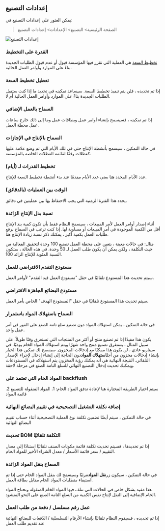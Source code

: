 ## إعدادات التصنيع

يمكن العثور على إعدادات التصنيع في:

> الصفحة الرئيسية> التصنيع> الإعدادات> إعدادات التصنيع

![إعدادات التصنيع](https://docs.erpnext.com/files/manufacturing-settings-1.png)

### القدرة على التخطيط

[تخطيط السعة](https://docs.erpnext.com/docs/v13/user/manual/en/manufacturing/capacity-planning) هي العملية التي تقرر فيها المؤسسة قبول أو عدم قبول الطلبات الجديدة بناءً على الموارد وأوامر العمل الحالية.

### تعطيل تخطيط السعة

إذا تم تحديده ، فلن يتم تنفيذ تخطيط السعة. سيساعد تمكينه في تحديد ما إذا كنت ستقبل الطلبات الجديدة بناءً على الموارد وأوامر العمل الحالية أم لا.

### السماح بالعمل الإضافي

إذا تم تمكينه ، فسيسمح بإنشاء أوامر عمل وبطاقات عمل وما إلى ذلك خارج ساعات عمل محطة العمل.

### السماح بالإنتاج في الإجازات

في حالة التمكين ، سيسمح بأنشطة الإنتاج حتى في تلك الأيام التي تم وضع علامة عليها كعطلات وفقًا لقائمة العطلات الخاصة بالمؤسسة.

### تخطيط القدرات لـ (أيام)

عدد الأيام المحدد هنا يعني عدد الأيام مقدمًا عند بدء أنشطة تخطيط السعة للإنتاج.

### الوقت بين العمليات (بالدقائق)

يحدد هذا الفترة الزمنية التي يجب الاحتفاظ بها بين عمليتين في دقائق.

### نسبة بدل الإنتاج الزائدة

أثناء إصدار أوامر العمل لأمر المبيعات ، سيسمح النظام فقط بأن تكون كمية بند الإنتاج أقل من الكمية الموجودة في أمر المبيعات أو مساوية لها. إذا كنت ترغب في السماح برفع طلبات العمل بكمية أكبر ، يمكنك ذكر نسبة زيادة الإنتاج هنا.

مثال: في حالات معينة ، يتعين على محطة العمل تصنيع 100 وحدة لتحقيق الفعالية من حيث التكلفة ، ولكن يمكن أن يكون طلب العمل لـ 50 وحدة. في هذه الحالة ، ستكون النسبة المئوية للإنتاج الزائد 100.

### مستودع التقدم الافتراضي للعمل

سيتم تحديث هذا المستودع تلقائيًا في حقل "مستودع العمل قيد التقدم" لأوامر العمل.

### مستودع البضائع الجاهزة الافتراضي

سيتم تحديث هذا المستودع تلقائيًا في حقل "المستودع الهدف" الخاص بأمر العمل.

### السماح باستهلاك المواد باستمرار

في حالة التمكين ، يمكن استهلاك المواد دون تصنيع سلع تامة الصنع على الفور في أمر عمل واحد.

يكون هذا مفيدًا إذا تم تصنيع منتج أو أكثر من المنتجات التي تستغرق وقتًا طويلاً. على سبيل المثال ، يستغرق تصنيع منتج واحد شهرًا ويتم استهلاك المواد الخام يوميًا. في سيناريو عادي ، لن يكون هذا ممكنًا مع إدخالات المخزون. سيسمح لك تمكين هذا الخيار بإنشاء إدخالات مخزون من أجل**استهلاك المواد**دون الحاجة إلى إنشاء إدخال لإجراء الإصدار التلقائي. النتيجة النهائية هي أنه يمكنك رؤية المخزون يتم استهلاكه في المستودعات ويمكنك تحديث إدخال التصنيع النهائي للسلع التامة الصنع في مرحلة لاحقة.

### المواد الخام التي تعتمد على backflush

سيتم اختيار الطريقة المختارة هنا لإعادة تدفق المواد الخام: 1. المواد المنقولة للتصنيع 2. قائمة المواد

### إضافة تكلفة التشغيل التصحيحية في تقييم البضائع النهائية

في حالة التمكين ، سيتم أيضًا تضمين تكلفة نوع العملية التصحيحية أثناء حساب تقييم البضائع النهائية

### تحديث BOM التكلفة تلقائيًا

إذا تم تحديدها ، فسيتم تحديث تكلفة قائمة مكونات الصنف تلقائيًا استنادًا إلى معدل التقييم / سعر قائمة الأسعار / معدل الشراء الأخير للمواد الخام.

### السماح بنقل المواد الزائدة

في حالة التمكين ، سيكون زر**نقل المواد**مرئيًا وسيسمح لك بنقل المواد الخام حتى إذا تم استيفاء متطلبات المواد الخام مقابل بطاقة العمل.

هذا مفيد بشكل خاص في الحالات التي تتلف فيها المواد الخام المنقولة وتحتاج المواد الخام الإضافية إلى النقل لإنتاج نفس الكمية من السلع التامة الصنع على النحو المنشود.

### عمل رقم مسلسل / دفعة من طلب العمل

إذا تم تحديده ، فسيقوم النظام تلقائيًا بإنشاء الأرقام التسلسلية / الدُفعات للبضائع النهائية عند تقديم طلب العمل
